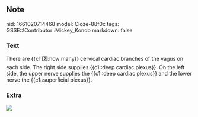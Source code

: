 ## Note
nid: 1661020714468
model: Cloze-88f0c
tags: GSSE::!Contributor::Mickey_Kondo
markdown: false

### Text
There are {{c1::two::how many}} cervical cardiac branches of the vagus on each side. The right side supplies {{c1::deep cardiac plexus}}. On the left side, the upper nerve supplies the {{c1::deep cardiac plexus}} and the lower nerve the {{c1::superficial plexus}}.

### Extra
<img src="060717_0938_NERVEPROVID2.jpg">
